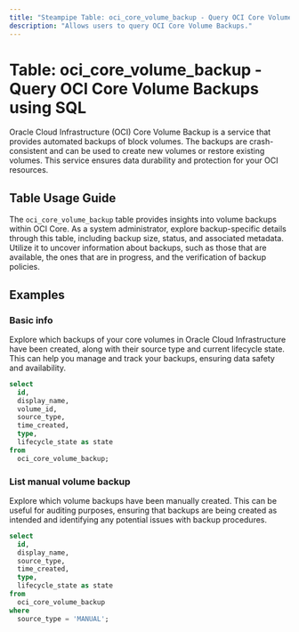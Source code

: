 ```yaml
---
title: "Steampipe Table: oci_core_volume_backup - Query OCI Core Volume Backups using SQL"
description: "Allows users to query OCI Core Volume Backups."
---
```


# Table: oci_core_volume_backup - Query OCI Core Volume Backups using SQL

Oracle Cloud Infrastructure (OCI) Core Volume Backup is a service that provides automated backups of block volumes. The backups are crash-consistent and can be used to create new volumes or restore existing volumes. This service ensures data durability and protection for your OCI resources.

## Table Usage Guide

The `oci_core_volume_backup` table provides insights into volume backups within OCI Core. As a system administrator, explore backup-specific details through this table, including backup size, status, and associated metadata. Utilize it to uncover information about backups, such as those that are available, the ones that are in progress, and the verification of backup policies.

## Examples

### Basic info
Explore which backups of your core volumes in Oracle Cloud Infrastructure have been created, along with their source type and current lifecycle state. This can help you manage and track your backups, ensuring data safety and availability.

```sql
select
  id,
  display_name,
  volume_id,
  source_type,
  time_created,
  type,
  lifecycle_state as state
from
  oci_core_volume_backup;
```


### List manual volume backup
Explore which volume backups have been manually created. This can be useful for auditing purposes, ensuring that backups are being created as intended and identifying any potential issues with backup procedures.

```sql
select
  id,
  display_name,
  source_type,
  time_created,
  type,
  lifecycle_state as state
from
  oci_core_volume_backup
where
  source_type = 'MANUAL';
```